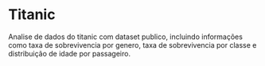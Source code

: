 # Titanic
Analise de dados do titanic com dataset publico, incluindo informações como taxa de sobrevivencia por genero, taxa de sobrevivencia por classe e distribuição de idade por passageiro.